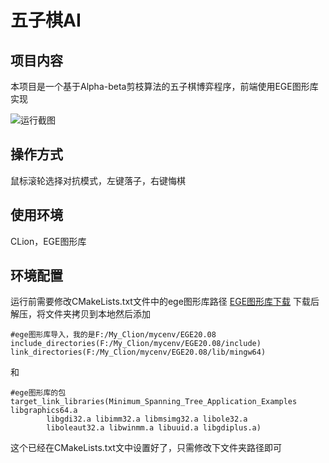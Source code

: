 # 五子棋AI

## 项目内容

本项目是一个基于Alpha-beta剪枝算法的五子棋博弈程序，前端使用EGE图形库实现

![运行截图]([https://github.com/wtupdl/Minimum_Spanning_Tree_Application_Examples/blob/master/img/%E6%9C%80%E5%B0%8F%E7%94%9F%E6%88%90%E6%A0%91.png])

## 操作方式

鼠标滚轮选择对抗模式，左键落子，右键悔棋

## 使用环境

CLion，EGE图形库

## 环境配置

运行前需要修改CMakeLists.txt文件中的ege图形库路径
[EGE图形库下载](https://xege.org/download/ege20.08_all.7z)
下载后解压，将文件夹拷贝到本地然后添加

```
#ege图形库导入，我的是F:/My_Clion/mycenv/EGE20.08
include_directories(F:/My_Clion/mycenv/EGE20.08/include)
link_directories(F:/My_Clion/mycenv/EGE20.08/lib/mingw64)
```

和

```
#ege图形库的包
target_link_libraries(Minimum_Spanning_Tree_Application_Examples libgraphics64.a
        libgdi32.a libimm32.a libmsimg32.a libole32.a
        liboleaut32.a libwinmm.a libuuid.a libgdiplus.a)
````

这个已经在CMakeLists.txt文中设置好了，只需修改下文件夹路径即可

